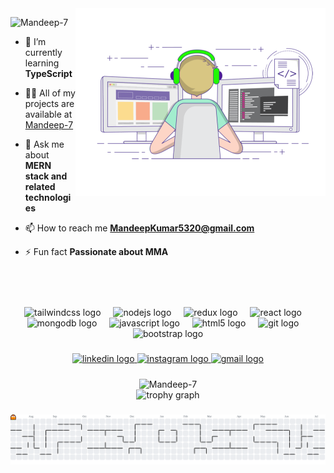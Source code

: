 


<img align="right" alt="Coding" width="400" src="https://raw.githubusercontent.com/devSouvik/devSouvik/master/gif3.gif">
<p align="left"> <img src="https://komarev.com/ghpvc/?username=Mandeep-7&label=Profile%20views&color=0e75b6&style=flat" alt="Mandeep-7" /> </p>



- 🌱 I’m currently learning **TypeScript**

- 👨‍💻 All of my projects are available at [Mandeep-7](Mandeep-7)

- 💬 Ask me about **MERN stack and related technologies**

- 📫 How to reach me **MandeepKumar5320@gmail.com**

- ⚡ Fun fact **Passionate about MMA**

###
<br>
<br>
<br>
<div align="center">
  <img src="https://skillicons.dev/icons?i=tailwind" height="60" alt="tailwindcss logo"  />
  <img width="12" />
  <img src="https://cdn.jsdelivr.net/gh/devicons/devicon/icons/nodejs/nodejs-original.svg" height="60" alt="nodejs logo"  />
  <img width="12" />
  <img src="https://cdn.jsdelivr.net/gh/devicons/devicon/icons/redux/redux-original.svg" height="60" alt="redux logo"  />
  <img width="12" />
  <img src="https://cdn.jsdelivr.net/gh/devicons/devicon/icons/react/react-original.svg" height="60" alt="react logo"  />
  <img width="12" />
  <img src="https://cdn.jsdelivr.net/gh/devicons/devicon/icons/mongodb/mongodb-original.svg" height="60" alt="mongodb logo"  />
  <img width="12" />
  <img src="https://cdn.jsdelivr.net/gh/devicons/devicon/icons/javascript/javascript-original.svg" height="60" alt="javascript logo"  />
  <img width="12" />
  <img src="https://cdn.jsdelivr.net/gh/devicons/devicon/icons/html5/html5-original.svg" height="60" alt="html5 logo"  />
  <img width="12" />
  <img src="https://cdn.jsdelivr.net/gh/devicons/devicon/icons/git/git-original.svg" height="60" alt="git logo"  />
  <img width="12" />
  <img src="https://cdn.jsdelivr.net/gh/devicons/devicon/icons/bootstrap/bootstrap-original.svg" height="60" alt="bootstrap logo"  />
</div>

###

<div align="center" width="300" height="115">
  <a href="https://www.linkedin.com/in/mandeep-kumar-2212a11b4/">
   <img src="https://raw.githubusercontent.com/maurodesouza/profile-readme-generator/master/src/assets/icons/social/linkedin/default.svg" width="52" height="40" alt="linkedin logo"  />
  </a>
   <a href="https://www.instagram.com/mandeep_7_/">
     <img src="https://raw.githubusercontent.com/maurodesouza/profile-readme-generator/master/src/assets/icons/social/instagram/default.svg" width="52" height="40" alt="instagram logo"  />
   </a>
   <a href="mailto:mandeepkumar5320@gmail.com?subject=Collaboration%20Request">
    <img src="https://raw.githubusercontent.com/maurodesouza/profile-readme-generator/master/src/assets/icons/social/gmail/default.svg" width="52" height="40" alt="gmail logo"  />
   </a> 
</div>

###

<div align="center">
<img align="center" src="https://github-readme-stats.vercel.app/api/top-langs?username=Mandeep-7&show_icons=true&locale=en&layout=compact&theme=tokyonight" alt="Mandeep-7" />
</div>

<div align="center">
  <img src="https://github-profile-trophy.vercel.app?username=Mandeep-7&theme=dracula&column=-1&row=1&margin-w=8&margin-h=8&no-bg=false&no-frame=false&order=4" height="150" alt="trophy graph"  />
</div>

###
<picture>
  <source media="(prefers-color-scheme: dark)" srcset="https://raw.githubusercontent.com/Mandeep-7/Mandeep-7/output/pacman-contribution-graph-dark.svg">
  <source media="(prefers-color-scheme: light)" srcset="https://raw.githubusercontent.com/Mandeep-7/Mandeep-7/output/pacman-contribution-graph.svg">
  <img alt="pacman contribution graph" src="https://raw.githubusercontent.com/Mandeep-7/Mandeep-7/output/pacman-contribution-graph.svg">
</picture>


